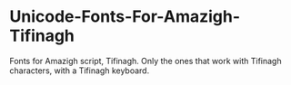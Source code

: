 # Unicode-Fonts-For-Amazigh-Tifinagh
Fonts for Amazigh script, Tifinagh. Only the ones that work with Tifinagh characters, with a Tifinagh keyboard.
